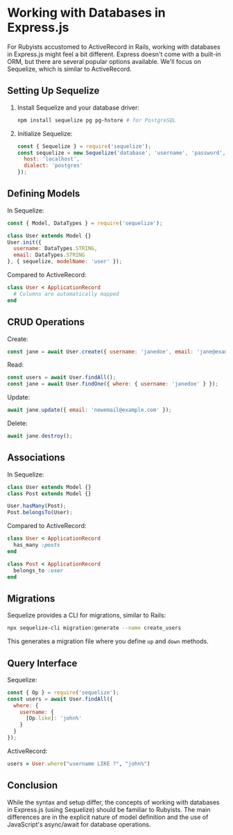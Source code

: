 # Working with Databases in Express.js

For Rubyists accustomed to ActiveRecord in Rails, working with databases in Express.js might feel a bit different. Express doesn't come with a built-in ORM, but there are several popular options available. We'll focus on Sequelize, which is similar to ActiveRecord.

## Setting Up Sequelize

1. Install Sequelize and your database driver:
   ```bash
   npm install sequelize pg pg-hstore # for PostgreSQL
   ```

2. Initialize Sequelize:
   ```javascript
   const { Sequelize } = require('sequelize');
   const sequelize = new Sequelize('database', 'username', 'password', {
     host: 'localhost',
     dialect: 'postgres'
   });
   ```

## Defining Models

In Sequelize:
```javascript
const { Model, DataTypes } = require('sequelize');

class User extends Model {}
User.init({
  username: DataTypes.STRING,
  email: DataTypes.STRING
}, { sequelize, modelName: 'user' });
```

Compared to ActiveRecord:
```ruby
class User < ApplicationRecord
  # Columns are automatically mapped
end
```

## CRUD Operations

Create:
```javascript
const jane = await User.create({ username: 'janedoe', email: 'jane@example.com' });
```

Read:
```javascript
const users = await User.findAll();
const jane = await User.findOne({ where: { username: 'janedoe' } });
```

Update:
```javascript
await jane.update({ email: 'newemail@example.com' });
```

Delete:
```javascript
await jane.destroy();
```

## Associations

In Sequelize:
```javascript
class User extends Model {}
class Post extends Model {}

User.hasMany(Post);
Post.belongsTo(User);
```

Compared to ActiveRecord:
```ruby
class User < ApplicationRecord
  has_many :posts
end

class Post < ApplicationRecord
  belongs_to :user
end
```

## Migrations

Sequelize provides a CLI for migrations, similar to Rails:

```bash
npx sequelize-cli migration:generate --name create_users
```

This generates a migration file where you define `up` and `down` methods.

## Query Interface

Sequelize:
```javascript
const { Op } = require('sequelize');
const users = await User.findAll({
  where: {
    username: {
      [Op.like]: 'john%'
    }
  }
});
```

ActiveRecord:
```ruby
users = User.where("username LIKE ?", "john%")
```

## Conclusion

While the syntax and setup differ, the concepts of working with databases in Express.js (using Sequelize) should be familiar to Rubyists. The main differences are in the explicit nature of model definition and the use of JavaScript's async/await for database operations.
